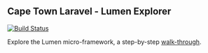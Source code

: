 ## Cape Town Laravel - Lumen Explorer

[![Build Status](https://travis-ci.org/ct-laravel/lumen.svg)](https://travis-ci.org/ct-laravel/lumen)

Explore the Lumen micro-framework, a step-by-step [walk-through](https://github.com/ct-laravel/lumen/wiki). 
